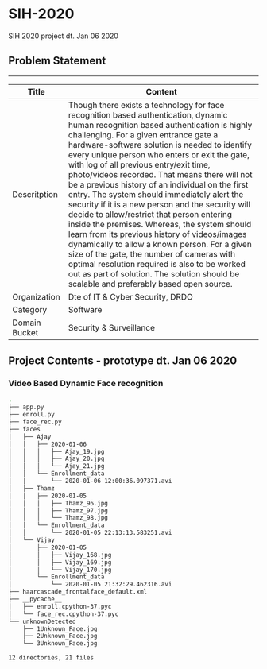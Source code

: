 # SIH-2020
SIH 2020 project dt. Jan 06 2020

## Problem Statement
 ---------------------------------------------------------------------------------------------------------------------------
| Title 	| Content 	|
|---------------	|-----------------------------------------------------------------------------------------------------------------------------------------------------------------------------------------------------------------------------------------------------------------------------------------------------------------------------------------------------------------------------------------------------------------------------------------------------------------------------------------------------------------------------------------------------------------------------------------------------------------------------------------------------------------------------------------------------------------------------------------------------------------------------------------------------------------------------------------------------------------------------------------------------------------------------	|
| Descritption 	| Though there exists a technology for face recognition based authentication, dynamic human recognition based authentication is highly challenging. For a given entrance gate a hardware-software solution is needed to identify every unique person who enters or exit the gate, with log of all previous entry/exit time, photo/videos recorded. That means there will not be a previous history of an individual on the first entry. The system should immediately alert the security if it is a new person and the security will decide to allow/restrict that person entering inside the premises. Whereas, the system should learn from its previous history of videos/images dynamically to allow a known person. For a given size of the gate, the number of cameras with optimal resolution required is also to be worked out as part of solution. The solution should be scalable and preferably based open source. 	|
| Organization 	| Dte of IT & Cyber Security, DRDO 	|
| Category 	| Software 	|
| Domain Bucket 	| Security & Surveillance 	|

## Project Contents - prototype dt. Jan 06 2020

### Video Based Dynamic Face recognition
```bash
.
├── app.py
├── enroll.py
├── face_rec.py
├── faces
│   ├── Ajay
│   │   ├── 2020-01-06
│   │   │   ├── Ajay_19.jpg
│   │   │   ├── Ajay_20.jpg
│   │   │   └── Ajay_21.jpg
│   │   └── Enrollment_data
│   │       └── 2020-01-06 12:00:36.097371.avi
│   ├── Thamz
│   │   ├── 2020-01-05
│   │   │   ├── Thamz_96.jpg
│   │   │   ├── Thamz_97.jpg
│   │   │   └── Thamz_98.jpg
│   │   └── Enrollment_data
│   │       └── 2020-01-05 22:13:13.583251.avi
│   └── Vijay
│       ├── 2020-01-05
│       │   ├── Vijay_168.jpg
│       │   ├── Vijay_169.jpg
│       │   └── Vijay_170.jpg
│       └── Enrollment_data
│           └── 2020-01-05 21:32:29.462316.avi
├── haarcascade_frontalface_default.xml
├── __pycache__
│   ├── enroll.cpython-37.pyc
│   └── face_rec.cpython-37.pyc
└── unknownDetected
    ├── 1Unknown_Face.jpg
    ├── 2Unknown_Face.jpg
    └── 3Unknown_Face.jpg

12 directories, 21 files
```
